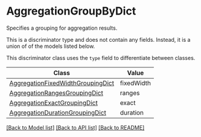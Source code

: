 # AggregationGroupByDict

Specifies a grouping for aggregation results.

This is a discriminator type and does not contain any fields. Instead, it is a union
of of the models listed below.

This discriminator class uses the `type` field to differentiate between classes.

| Class | Value
| ------------ | -------------
[AggregationFixedWidthGroupingDict](AggregationFixedWidthGroupingDict.md) | fixedWidth
[AggregationRangesGroupingDict](AggregationRangesGroupingDict.md) | ranges
[AggregationExactGroupingDict](AggregationExactGroupingDict.md) | exact
[AggregationDurationGroupingDict](AggregationDurationGroupingDict.md) | duration


[[Back to Model list]](../../../README.md#models-v2-link) [[Back to API list]](../../README.md#documentation-for-api-endpoints) [[Back to README]](../../README.md)
